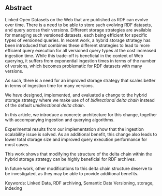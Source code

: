 ## Abstract
<!-- Context      -->
Linked Open Datasets on the Web that are published as RDF can evolve over time.
There is a need to be able to store such evolving RDF datasets,
and query across their versions.
Different storage strategies are available for managing such versioned datasets,
each being efficient for specific types of versioned queries.
In recent work, a hybrid storage strategy has been introduced that combines these different strategies
to lead to more efficient query execution for all versioned query types at the cost increased ingestion time.
While this trade-off is beneficial in the context of Web querying,
it suffers from exponential ingestion times in terms of the number of versions,
which becomes problematic for RDF datasets with many versions.
<!-- Need         -->
As such, there is a need for an improved storage strategy that scales better in terms of ingestion time for many versions.
<!-- Task         -->
We have designed, implemented, and evaluated a change to the hybrid storage strategy
where we make use of of _bidirectional delta chain_
instead of the default _unidirectional delta chain_.
<!-- Object       -->
In this article,
we introduce a concrete architecture for this change,
together with accompanying ingestion and querying algorithms.
<!-- Findings     -->
Experimental results from our implementation
show that the ingestion scalability issue is solved.
As an additional benefit,
this change also leads to lower total storage size and improved query execution performance for most cases.
<!-- Conclusion   -->
This work shows that modifying the structure of the delta chain within the hybrid storage strategy
can be highly beneficial for RDF archives.
<!-- Perspectives -->
In future work,
other modifications to this delta chain structure deserve to be investigated,
as they may be able to provide additional benefits.

<span id="keywords"><span class="title">Keywords:</span> Linked Data, RDF archiving, Semantic Data Versioning, storage, indexing</span>
